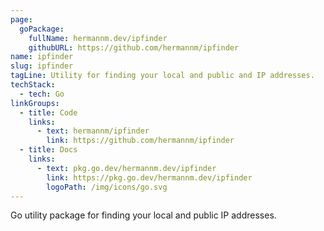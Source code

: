 ```yaml
---
page:
  goPackage:
    fullName: hermannm.dev/ipfinder
    githubURL: https://github.com/hermannm/ipfinder
name: ipfinder
slug: ipfinder
tagLine: Utility for finding your local and public and IP addresses.
techStack:
  - tech: Go
linkGroups:
  - title: Code
    links:
      - text: hermannm/ipfinder
        link: https://github.com/hermannm/ipfinder
  - title: Docs
    links:
      - text: pkg.go.dev/hermannm.dev/ipfinder
        link: https://pkg.go.dev/hermannm.dev/ipfinder
        logoPath: /img/icons/go.svg
---
```


Go utility package for finding your local and public IP addresses.
